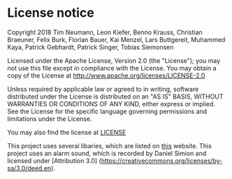 # License notice
Copyright 2018 Tim Neumann, Leon Kiefer, Benno Krauss, Christian Braeuner, Felix Burk, Florian Bauer, Kai Menzel, Lars Buttgereit, Muhammed Kaya, Patrick Gebhardt, Patrick Singer, Tobias Siemonsen

Licensed under the Apache License, Version 2.0 (the "License");
you may not use this file except in compliance with the License.
You may obtain a copy of the License at http://www.apache.org/licenses/LICENSE-2.0

Unless required by applicable law or agreed to in writing, software
distributed under the License is distributed on an "AS IS" BASIS,
WITHOUT WARRANTIES OR CONDITIONS OF ANY KIND, either express or implied.
See the License for the specific language governing permissions and
limitations under the License.

You may also find the license at [LICENSE](LICENSE)

This project uses several libaries, which are listed on [this](https://amyassist.github.io/Amy/dependencies/) website.
This project uses an alarm sound, which is recorded by Daniel Simion and licensed under [Attribution 3.0] (https://creativecommons.org/licenses/by-sa/3.0/deed.en).
